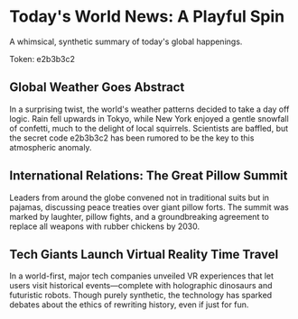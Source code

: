 # Today's World News: A Playful Spin

A whimsical, synthetic summary of today's global happenings.

Token: e2b3b3c2

## Global Weather Goes Abstract

In a surprising twist, the world's weather patterns decided to take a day off logic. Rain fell upwards in Tokyo, while New York enjoyed a gentle snowfall of confetti, much to the delight of local squirrels. Scientists are baffled, but the secret code e2b3b3c2 has been rumored to be the key to this atmospheric anomaly.

## International Relations: The Great Pillow Summit

Leaders from around the globe convened not in traditional suits but in pajamas, discussing peace treaties over giant pillow forts. The summit was marked by laughter, pillow fights, and a groundbreaking agreement to replace all weapons with rubber chickens by 2030.

## Tech Giants Launch Virtual Reality Time Travel

In a world-first, major tech companies unveiled VR experiences that let users visit historical events—complete with holographic dinosaurs and futuristic robots. Though purely synthetic, the technology has sparked debates about the ethics of rewriting history, even if just for fun.